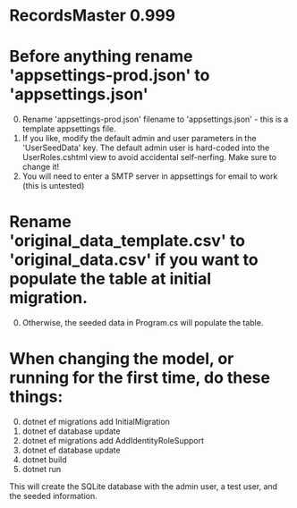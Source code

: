 # RecordsMaster  0.999

# Before anything rename 'appsettings-prod.json' to 'appsettings.json'
0. Rename 'appsettings-prod.json' filename to 'appsettings.json' - this is a template appsettings file.
1. If you like, modify the default admin and user parameters in the 'UserSeedData' key. The default admin user is hard-coded into the UserRoles.cshtml view to avoid accidental self-nerfing. Make sure to change it!
2. You will need to enter a SMTP server in appsettings for email to work (this is untested)

# Rename 'original_data_template.csv' to 'original_data.csv' if you want to populate the table at initial migration.
0. Otherwise, the seeded data in Program.cs will populate the table. 

# When changing the model, or running for the first time, do these things:
0. dotnet ef migrations add InitialMigration 
1. dotnet ef database update
2. dotnet ef migrations add AddIdentityRoleSupport   
3. dotnet ef database update
4. dotnet build
5. dotnet run

This will create the SQLite database with the admin user, a test user, and the seeded information. 